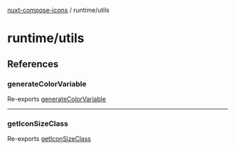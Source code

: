 [nuxt-compose-icons](../../modules.md) / runtime/utils

# runtime/utils

## References

### generateColorVariable

Re-exports [generateColorVariable](icon-theme/functions/generateColorVariable.md)

---

### getIconSizeClass

Re-exports [getIconSizeClass](icon-size-class/functions/getIconSizeClass.md)
